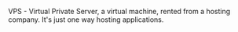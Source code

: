 VPS - Virtual Private Server, a virtual machine, rented from a hosting company. It's just one way hosting applications.
